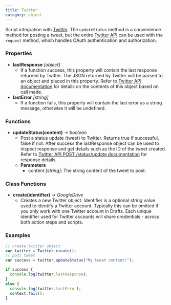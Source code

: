 ```yaml
---
title: Twitter
category: object
---
```


Script integration with [Twitter](http://twitter.com). The `updateStatus` method is a convenience method for posting a tweet, but the entire [Twitter API](http://developer.twitter.com) can be used with the `request` method, which handles OAuth authentication and authorization.

### Properties

- **lastResponse** *[object]*
  - If a function success, this property will contain the last response returned by Twitter. The JSON returned by Twitter will be parsed to an object and placed in this property. Refer to [Twitter API documentation](https://developer.twitter.com/en/docs/api-reference-index) for details on the contents of this object based on call made.
- **lastError** *[string]*
  - If a function fails, this property will contain the last error as a string message, otherwise it will be undefined.

### Functions

- **updateStatus(content)** *-> boolean*
  - Post a status update (tweet) to Twitter. Returns true if successful, false if not. After success the lastResponse object can be used to inspect response and get details such as the ID of the tweet created. Refer to [Twitter API POST /status/update documentation](https://developer.twitter.com/en/docs/tweets/post-and-engage/api-reference/post-statuses-update) for response details.
  - **Parameters**
    - content *[string]*: The string content of the tweet to post.

### Class Functions

- **create(identifier)** *-> GoogleDrive*
  - Creates a new Twitter object. Identifier is a optional string value used to identify a Twitter account. Typically this can be omitted if you only work with one Twitter account in Drafts. Each unique identifier used for Twitter accounts will share credentials - across both action steps and scripts.

### Examples

```javascript
// create twitter object
var twitter = Twitter.create();
// post tweet
var success = twitter.updateStatus("My tweet content!");

if success {
  console.log(twitter.lastResponse);
}
else {
  console.log(twitter.lastError);
  context.fail();
}
  ```
